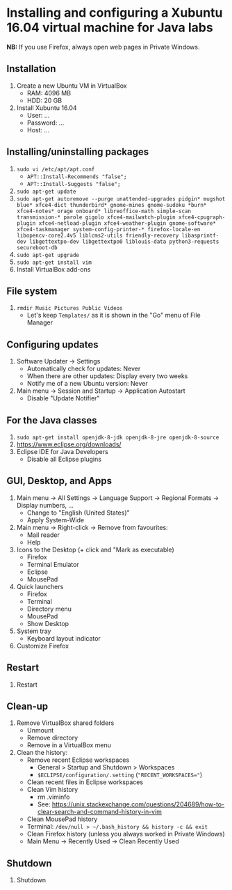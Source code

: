 # Installing and configuring a Xubuntu 16.04 virtual machine for Java labs
**NB:** If you use Firefox, always open web pages in Private Windows.

## Installation
1. Create a new Ubuntu VM in VirtualBox
    * RAM: 4096 MB
    * HDD: 20 GB
1. Install Xubuntu 16.04
    * User: ...
    * Password: ...
    * Host: ...

## Installing/uninstalling packages
1. `sudo vi /etc/apt/apt.conf`
    * `APT::Install-Recommends "false";`
    * `APT::Install-Suggests "false";`
1. `sudo apt-get update`
1. `sudo apt-get autoremove --purge unattended-upgrades pidgin* mugshot blue* xfce4-dict thunderbird* gnome-mines gnome-sudoku *burn* xfce4-notes* orage onboard* libreoffice-math simple-scan transmission-* parole gigolo xfce4-mailwatch-plugin xfce4-cpugraph-plugin xfce4-netload-plugin xfce4-weather-plugin gnome-software* xfce4-taskmanager system-config-printer-* firefox-locale-en libopencv-core2.4v5 liblcms2-utils friendly-recovery libasprintf-dev libgettextpo-dev libgettextpo0 liblouis-data python3-requests secureboot-db`
1. `sudo apt-get upgrade`
1. `sudo apt-get install vim`
1. Install VirtualBox add-ons

## File system
1. `rmdir Music Pictures Public Videos`
    * Let's keep `Templates/` as it is shown in the "Go" menu of File Manager

## Configuring updates
1. Software Updater → Settings
    * Automatically check for updates: Never
    * When there are other updates: Display every two weeks
    * Notify me of a new Ubuntu version: Never
1. Main menu → Session and Startup → Application Autostart
    * Disable "Update Notifier"

## For the Java classes
1. `sudo apt-get install openjdk-8-jdk openjdk-8-jre openjdk-8-source`
1. https://www.eclipse.org/downloads/
1. Eclipse IDE for Java Developers
    * Disable all Eclipse plugins

## GUI, Desktop, and Apps
1. Main menu → All Settings → Language Support → Regional Formats → Display numbers, ...
    * Change to "English (United States)"
    * Apply System-Wide
1. Main menu → Right-click → Remove from favourites:
    * Mail reader
    * Help
1. Icons to the Desktop (+ click and "Mark as executable)
    * Firefox
    * Terminal Emulator
    * Eclipse
    * MousePad
1. Quick launchers
    * Firefox
    * Terminal
    * Directory menu
    * MousePad
    * Show Desktop
1. System tray
    * Keyboard layout indicator
1. Customize Firefox

## Restart
1. Restart

## Clean-up
1. Remove VirtualBox shared folders
    * Unmount
    * Remove directory
    * Remove in a VirtualBox menu
1. Clean the history:
    * Remove recent Eclipse workspaces
        * General > Startup and Shutdown > Workspaces
        * `$ECLIPSE/configuration/.setting` (`"RECENT_WORKSPACES="`)
    * Clean recent files in Eclipse workspaces
    * Clean Vim history
        * rm .viminfo
        * See: https://unix.stackexchange.com/questions/204689/how-to-clear-search-and-command-history-in-vim
    * Clean MousePad history
    * Terminal: `/dev/null > ~/.bash_history && history -c && exit`
    * Clean Firefox history (unless you always worked in Private Windows)
    * Main Menu → Recently Used → Clean Recently Used

## Shutdown
1. Shutdown
